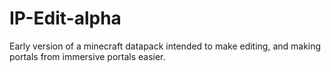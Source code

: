 # IP-Edit-alpha
Early version of a minecraft datapack intended to make editing, and making portals from immersive portals easier.
